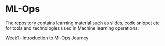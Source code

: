 # ML-Ops
The repository contains learning material such as slides, code snippet etc for tools and technologies used in Machine learning operations.

Week1 : Introduction to Ml-Ops Journey
